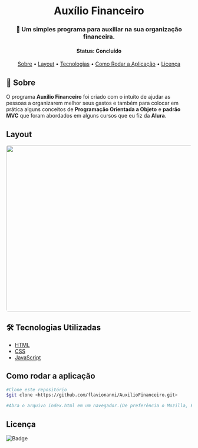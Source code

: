 <h1 align="center"> Auxílio Financeiro </h1> 
<h3 align="center"> 🧮 Um simples programa para auxiliar na sua organização financeira.</h3>

<h4 align="center">Status: Concluído</h4>


<p align="center">
 <a href="#--sobre">Sobre</a> •
 <a href="#layout">Layout</a> • 
 <a href="#--tecnologias-utilizadas">Tecnologias</a> • 
 <a href="#como-rodar-a-aplicação">Como Rodar a Aplicação</a> • 
 <a href="#licença">Licença</a> 
</p>

<h2> 🔖 Sobre</h2>
O programa <strong>Auxílio Financeiro</strong> foi criado com o intuito de ajudar as pessoas a organizarem melhor seus gastos e também para colocar em prática alguns
conceitos de <strong>Programação Orientada a Objeto</strong> e <strong>padrão MVC</strong> que foram abordados em alguns cursos que eu fiz da <strong>Alura</strong>.

<h2>Layout</h2>
<p align="center">
  <kbd>
    <img width="1080" style="border-radius: 5px" height="450" src="https://github.com/flavionanni/AuxilioFinanceiro/blob/main/assets/readme/web_desktop.gif" alt="Intro">
  </kbd>
</p>

<h2> 🛠 Tecnologias Utilizadas</h2>

- [HTML](https://developer.mozilla.org/pt-BR/docs/Web/HTML)
- [CSS](https://developer.mozilla.org/pt-BR/docs/Web/CSS)
- [JavaScript](https://developer.mozilla.org/pt-BR/docs/Web/JavaScript)

<h2>Como rodar a aplicação</h2>  

```Bash  
#Clone este repositório  
$git clone <https://github.com/flavionanni/AuxilioFinanceiro.git>

#Abra o arquivo index.html em um navegador.(De preferência o Mozilla, Edge ou Chrome).

```

<h2>Licença</h2>  

![Badge](https://img.shields.io/github/license/flavionanni/AuxilioFinanceiro)
